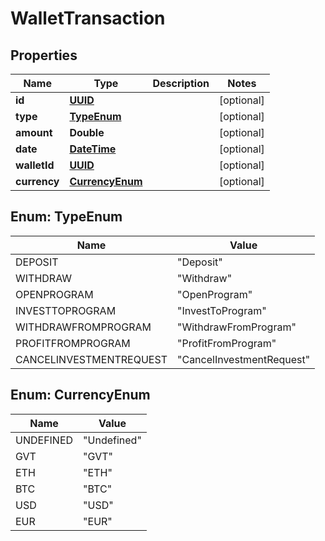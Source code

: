 
# WalletTransaction

## Properties
Name | Type | Description | Notes
------------ | ------------- | ------------- | -------------
**id** | [**UUID**](UUID.md) |  |  [optional]
**type** | [**TypeEnum**](#TypeEnum) |  |  [optional]
**amount** | **Double** |  |  [optional]
**date** | [**DateTime**](DateTime.md) |  |  [optional]
**walletId** | [**UUID**](UUID.md) |  |  [optional]
**currency** | [**CurrencyEnum**](#CurrencyEnum) |  |  [optional]


<a name="TypeEnum"></a>
## Enum: TypeEnum
Name | Value
---- | -----
DEPOSIT | &quot;Deposit&quot;
WITHDRAW | &quot;Withdraw&quot;
OPENPROGRAM | &quot;OpenProgram&quot;
INVESTTOPROGRAM | &quot;InvestToProgram&quot;
WITHDRAWFROMPROGRAM | &quot;WithdrawFromProgram&quot;
PROFITFROMPROGRAM | &quot;ProfitFromProgram&quot;
CANCELINVESTMENTREQUEST | &quot;CancelInvestmentRequest&quot;


<a name="CurrencyEnum"></a>
## Enum: CurrencyEnum
Name | Value
---- | -----
UNDEFINED | &quot;Undefined&quot;
GVT | &quot;GVT&quot;
ETH | &quot;ETH&quot;
BTC | &quot;BTC&quot;
USD | &quot;USD&quot;
EUR | &quot;EUR&quot;



